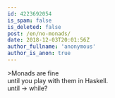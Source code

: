 ```yaml
---
id: 4223692054
is_spam: false
is_deleted: false
post: /en/no-monads/
date: 2018-12-03T20:01:56Z
author_fullname: 'anonymous'
author_is_anon: true
---
```


<p>&gt;Monads are fine<br>until you play with them in Haskell.<br>until -&gt; while?</p>
